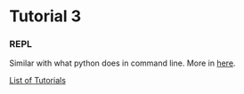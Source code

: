 # Tutorial 3
### REPL

Similar with what python does in command line.
More in [here](http://www.tutorialspoint.com/nodejs/nodejs_repl_terminal.htm).

[List of Tutorials](https://github.com/shane030716/node-js)
